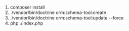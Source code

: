 1) composer install
2) ./vendor/bin/doctrine orm:schema-tool:create
3) ./vendor/bin/doctrine orm:schema-tool:update --force
4) php ./index.php
